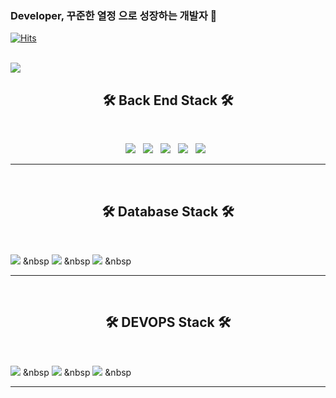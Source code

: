 ### Developer, 꾸준한 열정 으로 성장하는 개발자 👋


[![Hits](https://hits.seeyoufarm.com/api/count/incr/badge.svg?url=https%3A%2F%2Fgithub.com%2Fhyeonjun&count_bg=%231B61C2&title_bg=%23332020&icon=&icon_color=%23E7E7E7&title=hits&edge_flat=false)](https://hits.seeyoufarm.com)
<br><br>



<img src="http://mazassumnida.wtf/api/v2/generate_badge?boj=svne92&cache=c">


<h2 align="center"><b>🛠 Back End Stack 🛠</b></h2>
</br>
<p align="center">
<img src="https://img.shields.io/badge/-JavaScript-F7DF1E?style=flat&logo=JavaScript"/></a> &nbsp
<img src="https://img.shields.io/badge/-typescript-007acc?style=flat&logo=typescript"/></a> &nbsp
<img src="https://img.shields.io/badge/-Spring Boot-6DB33F?style=flat&logo=Spring Boot"/></a> &nbsp
<img src="https://img.shields.io/badge/-Spring-6DB33F?style=flat&logo=Spring"/></a> &nbsp
<img src="https://img.shields.io/badge/-Java-007396?style=flat&logo=Java"/></a> &nbsp


<hr />
<br/>

<h2 align="center"><b>🛠 Database Stack 🛠</b></h2>
<br/>

<img src="https://img.shields.io/badge/-MySQL-4479A1?style=flat&logo=MySQL"/></a> &nbsp
<img src="https://img.shields.io/badge/-MariaDB-003545?style=flat&logo=MariaDB"/></a> &nbsp
<img src="https://img.shields.io/badge/-Oracle-F80000?style=flat&logo=Oracle"/></a> &nbsp

<hr />
<br/>

<h2 align="center"><b>🛠 DEVOPS Stack 🛠</b></h2>
<br/>

<img src="https://img.shields.io/badge/-Docker-007396?style=flat&logo=Docker"/></a> &nbsp
<img src="https://img.shields.io/badge/-Jenkins-007396?style=flat&logo=Jenkins"/></a> &nbsp
<img src="https://img.shields.io/badge/-Aws-007396?style=flat&logo=Aws"/></a> &nbsp


<hr />

